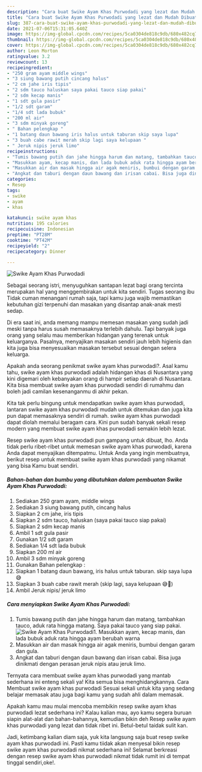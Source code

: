 ```yaml
---
description: "Cara buat Swike Ayam Khas Purwodadi yang lezat dan Mudah Dibuat"
title: "Cara buat Swike Ayam Khas Purwodadi yang lezat dan Mudah Dibuat"
slug: 387-cara-buat-swike-ayam-khas-purwodadi-yang-lezat-dan-mudah-dibuat
date: 2021-07-06T15:31:05.640Z
image: https://img-global.cpcdn.com/recipes/5ca0304de818c9db/680x482cq70/swike-ayam-khas-purwodadi-foto-resep-utama.jpg
thumbnail: https://img-global.cpcdn.com/recipes/5ca0304de818c9db/680x482cq70/swike-ayam-khas-purwodadi-foto-resep-utama.jpg
cover: https://img-global.cpcdn.com/recipes/5ca0304de818c9db/680x482cq70/swike-ayam-khas-purwodadi-foto-resep-utama.jpg
author: Leon Morton
ratingvalue: 3.2
reviewcount: 13
recipeingredient:
- "250 gram ayam middle wings"
- "3 siung bawang putih cincang halus"
- "2 cm jahe iris tipis"
- "2 sdm tauco haluskan saya pakai tauco siap pakai"
- "2 sdm kecap manis"
- "1 sdt gula pasir"
- "1/2 sdt garam"
- "1/4 sdt lada bubuk"
- "200 ml air"
- "3 sdm minyak goreng"
- " Bahan pelengkap "
- "1 batang daun bawang iris halus untuk taburan skip saya lupa"
- "3 buah cabe rawit merah skip lagi saya kelupaan "
- " Jeruk nipis jeruk limo"
recipeinstructions:
- "Tumis bawang putih dan jahe hingga harum dan matang, tambahkan tauco, aduk rata hingga matang. Saya pakai tauco yang siap pakai."
- "Masukkan ayam, kecap manis, dan lada bubuk aduk rata hingga ayam berubah warna"
- "Masukkan air dan masak hingga air agak meniris, bumbui dengan garam dan gula."
- "Angkat dan taburi dengan daun bawang dan irisan cabai. Bisa juga dinikmati dengan perasan jeruk nipis atau jeruk limo."
categories:
- Resep
tags:
- swike
- ayam
- khas

katakunci: swike ayam khas 
nutrition: 195 calories
recipecuisine: Indonesian
preptime: "PT28M"
cooktime: "PT42M"
recipeyield: "2"
recipecategory: Dinner

---
```



![Swike Ayam Khas Purwodadi](https://img-global.cpcdn.com/recipes/5ca0304de818c9db/680x482cq70/swike-ayam-khas-purwodadi-foto-resep-utama.jpg)

Sebagai seorang istri, menyuguhkan santapan lezat bagi orang tercinta merupakan hal yang menggembirakan untuk kita sendiri. Tugas seorang ibu Tidak cuman menangani rumah saja, tapi kamu juga wajib memastikan kebutuhan gizi terpenuhi dan masakan yang disantap anak-anak mesti sedap.

Di era  saat ini, anda memang mampu memesan masakan yang sudah jadi meski tanpa harus susah memasaknya terlebih dahulu. Tapi banyak juga orang yang selalu mau memberikan hidangan yang terenak untuk keluarganya. Pasalnya, menyajikan masakan sendiri jauh lebih higienis dan kita juga bisa menyesuaikan masakan tersebut sesuai dengan selera keluarga. 



Apakah anda seorang penikmat swike ayam khas purwodadi?. Asal kamu tahu, swike ayam khas purwodadi adalah hidangan khas di Nusantara yang kini digemari oleh kebanyakan orang di hampir setiap daerah di Nusantara. Kita bisa membuat swike ayam khas purwodadi sendiri di rumahmu dan boleh jadi camilan kesenanganmu di akhir pekan.

Kita tak perlu bingung untuk mendapatkan swike ayam khas purwodadi, lantaran swike ayam khas purwodadi mudah untuk ditemukan dan juga kita pun dapat memasaknya sendiri di rumah. swike ayam khas purwodadi dapat diolah memalui beragam cara. Kini pun sudah banyak sekali resep modern yang membuat swike ayam khas purwodadi semakin lebih lezat.

Resep swike ayam khas purwodadi pun gampang untuk dibuat, lho. Anda tidak perlu ribet-ribet untuk memesan swike ayam khas purwodadi, karena Anda dapat menyajikan ditempatmu. Untuk Anda yang ingin membuatnya, berikut resep untuk membuat swike ayam khas purwodadi yang nikamat yang bisa Kamu buat sendiri.

<!--inarticleads1-->

##### Bahan-bahan dan bumbu yang dibutuhkan dalam pembuatan Swike Ayam Khas Purwodadi:

1. Sediakan 250 gram ayam, middle wings
1. Sediakan 3 siung bawang putih, cincang halus
1. Siapkan 2 cm jahe, iris tipis
1. Siapkan 2 sdm tauco, haluskan (saya pakai tauco siap pakai)
1. Siapkan 2 sdm kecap manis
1. Ambil 1 sdt gula pasir
1. Gunakan 1/2 sdt garam
1. Sediakan 1/4 sdt lada bubuk
1. Siapkan 200 ml air
1. Ambil 3 sdm minyak goreng
1. Gunakan  Bahan pelengkap :
1. Siapkan 1 batang daun bawang, iris halus untuk taburan. skip saya lupa😅
1. Siapkan 3 buah cabe rawit merah (skip lagi, saya kelupaan 😅🙏)
1. Ambil  Jeruk nipis/ jeruk limo




<!--inarticleads2-->

##### Cara menyiapkan Swike Ayam Khas Purwodadi:

1. Tumis bawang putih dan jahe hingga harum dan matang, tambahkan tauco, aduk rata hingga matang. Saya pakai tauco yang siap pakai.
<img src="https://img-global.cpcdn.com/steps/2c67fb1b70f15f60/160x128cq70/swike-ayam-khas-purwodadi-langkah-memasak-1-foto.jpg" alt="Swike Ayam Khas Purwodadi">1. Masukkan ayam, kecap manis, dan lada bubuk aduk rata hingga ayam berubah warna
1. Masukkan air dan masak hingga air agak meniris, bumbui dengan garam dan gula.
1. Angkat dan taburi dengan daun bawang dan irisan cabai. Bisa juga dinikmati dengan perasan jeruk nipis atau jeruk limo.




Ternyata cara membuat swike ayam khas purwodadi yang mantab sederhana ini enteng sekali ya! Kita semua bisa menghidangkannya. Cara Membuat swike ayam khas purwodadi Sesuai sekali untuk kita yang sedang belajar memasak atau juga bagi kamu yang sudah ahli dalam memasak.

Apakah kamu mau mulai mencoba membikin resep swike ayam khas purwodadi lezat sederhana ini? Kalau kalian mau, ayo kamu segera buruan siapin alat-alat dan bahan-bahannya, kemudian bikin deh Resep swike ayam khas purwodadi yang lezat dan tidak ribet ini. Betul-betul taidak sulit kan. 

Jadi, ketimbang kalian diam saja, yuk kita langsung saja buat resep swike ayam khas purwodadi ini. Pasti kamu tiidak akan menyesal bikin resep swike ayam khas purwodadi nikmat sederhana ini! Selamat berkreasi dengan resep swike ayam khas purwodadi nikmat tidak rumit ini di tempat tinggal sendiri,oke!.

